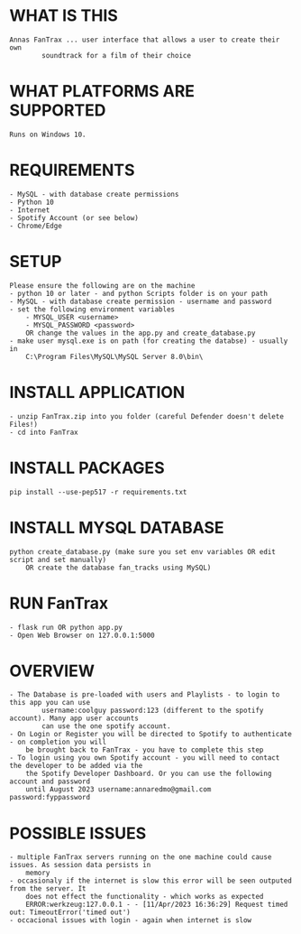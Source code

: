 # WHAT IS THIS
	Annas FanTrax ... user interface that allows a user to create their own 
            soundtrack for a film of their choice 
	
# WHAT PLATFORMS ARE SUPPORTED
	Runs on Windows 10. 
	
# REQUIREMENTS
	- MySQL - with database create permissions
	- Python 10 
	- Internet
	- Spotify Account (or see below)
	- Chrome/Edge
	
# SETUP
	Please ensure the following are on the machine
	- python 10 or later - and python Scripts folder is on your path
	- MySQL - with database create permission - username and password
	- set the following environment variables
		- MYSQL_USER <username>
		- MYSQL_PASSWORD <password>
        OR change the values in the app.py and create_database.py
    - make user mysql.exe is on path (for creating the databse) - usually in
        C:\Program Files\MySQL\MySQL Server 8.0\bin\
		
# INSTALL APPLICATION
	- unzip FanTrax.zip into you folder (careful Defender doesn't delete Files!)
	- cd into FanTrax

# INSTALL PACKAGES
	pip install --use-pep517 -r requirements.txt

# INSTALL MYSQL DATABASE
	python create_database.py (make sure you set env variables OR edit script and set manually) 
		OR create the database fan_tracks using MySQL)

# RUN FanTrax
	- flask run OR python app.py
	- Open Web Browser on 127.0.0.1:5000
	
# OVERVIEW
	- The Database is pre-loaded with users and Playlists - to login to this app you can use
            username:coolguy password:123 (different to the spotify account). Many app user accounts
            can use the one spotify account.
	- On Login or Register you will be directed to Spotify to authenticate - on completion you will 
		be brought back to FanTrax - you have to complete this step
    - To login using you own Spotify account - you will need to contact the developer to be added via the
        the Spotify Developer Dashboard. Or you can use the following account and password 
        until August 2023 username:annaredmo@gmail.com password:fyppassword

# POSSIBLE ISSUES
    - multiple FanTrax servers running on the one machine could cause issues. As session data persists in 
        memory
    - occasionaly if the internet is slow this error will be seen outputed from the server. It
        does not effect the functionality - which works as expected
        ERROR:werkzeug:127.0.0.1 - - [11/Apr/2023 16:36:29] Request timed out: TimeoutError('timed out')
    - occacional issues with login - again when internet is slow 